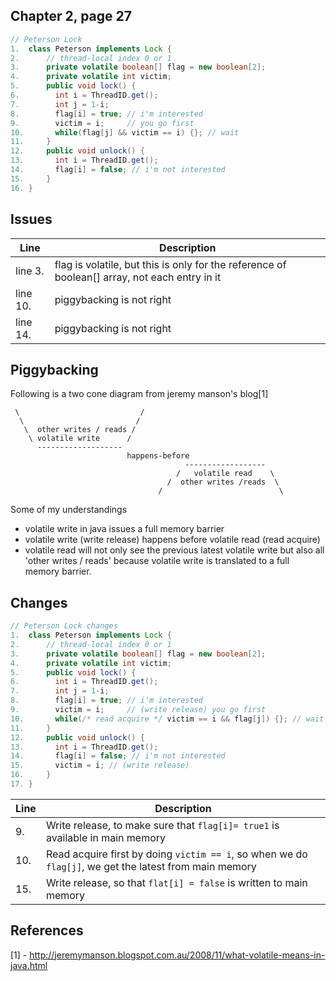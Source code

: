 ## Chapter 2, page 27

```java
// Peterson Lock
1.  class Peterson implements Lock {
2.      // thread-local index 0 or 1
3.      private volatile boolean[] flag = new boolean[2];
4.      private volatile int victim;
5.      public void lock() {
6.        int i = ThreadID.get();
7.        int j = 1-i;
8.        flag[i] = true; // i'm interested
9.        victim = i;     // you go first
10.       while(flag[j] && victim == i) {}; // wait
11.     }
12.     public void unlock() {
13.       int i = ThreadID.get();
14.       flag[i] = false; // i'm not interested
15.     }
16. }
```

## Issues
| Line | Description |
| -------- | ------------------ |
| line 3.  | flag is volatile, but this is only for the reference of boolean[] array, not each entry in it |
| line 10. | piggybacking is not right |
| line 14. | piggybacking is not right |


## Piggybacking 
Following is a two cone diagram from jeremy manson's blog[1]
```
 \                           /
  \                         /
   \  other writes / reads /
    \ volatile write      /
      -------------------
                          happens-before
                                       ------------------
                                     /   volatile read    \
                                   /  other writes /reads  \
                                 /                          \
```

Some of my understandings
- volatile write in java issues a full memory barrier 
- volatile write (write release) happens before volatile read (read acquire)
- volatile read will not only see the previous latest volatile write but also all 'other writes / reads'
because volatile write is translated to a full memory barrier.


## Changes 
```java
// Peterson Lock changes
1.  class Peterson implements Lock {
2.      // thread-local index 0 or 1
3.      private volatile boolean[] flag = new boolean[2];
4.      private volatile int victim;
5.      public void lock() {
6.        int i = ThreadID.get();
7.        int j = 1-i;
8.        flag[i] = true; // i'm interested
9.        victim = i;     // (write release) you go first
10.       while(/* read acquire */ victim == i && flag[j]) {}; // wait
11.     }
12.     public void unlock() {
13.       int i = ThreadID.get();
14.       flag[i] = false; // i'm not interested
15.       victim = i; // (write release) 
16.     }
17. }
```

| Line | Description |
|-----|------------------|
| 9.  | Write release, to make sure that `flag[i]= true1` is available in main memory |
| 10. | Read acquire first by doing `victim == i`, so when we do `flag[j]`, we get the latest from main memory |
| 15. | Write release, so that `flat[i] = false` is written to main memory |


## References
[1] - http://jeremymanson.blogspot.com.au/2008/11/what-volatile-means-in-java.html
